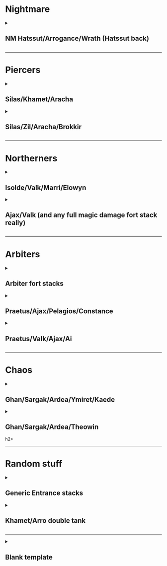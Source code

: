 # Nightmare

<details>
    
<summary><h2> NM Hatssut/Arrogance/Wrath (Hatssut back)</h2> </summary> 

## Team Layout

![image](https://github.com/Pink-Peanuts/wor-stuff/assets/144652551/8795e52c-a36c-400e-9036-18860c0aae16)

## Affiliation order

![image](https://github.com/Pink-Peanuts/wor-stuff/assets/144652551/89311202-875b-4617-a7fa-90aa4d452c6e)



## Timings

*10 cost* -> Epic Tank **Back slot**

*10 cost* -> Rare tanks x2 **Middle slot**

*6 cost* -> Boom bugs x2 **Front slot**

*5 Cost* -> Epic Tank **Back slot**

*6 cost* -> Axe men **First slot**

*6 cost* -> Axe men **First slot**

At this point it should be done already, but if you need to send in dogs, you probably lost, and best to send them out as soon as you can 

</details>

------------------------------------------------------------------------------------------------------------


# Piercers 

<details>


<summary><h2> Silas/Khamet/Aracha </h2></summary> 

## Team Layout

![image](https://github.com/Pink-Peanuts/wor-stuff/assets/144652551/3aed82e6-43f2-4047-b584-dc103c1a3038)


## Affiliation order

![image](https://github.com/Pink-Peanuts/wor-stuff/assets/144652551/4ee9f8f1-5f16-4354-8428-3add5113e2d6)


## Timings

*When all ults are up* -> Fat fighter/tank/whatever can survive to trigger ults **Front slot**

*Khamet 7-8 left on ult* ->  Dagger girls x2 **Front slot**

*Dagger girls at tank* -> Epic dogs x1 **Front slot**

You should have won, if you didn't, the path should be clear, if not, you can probably just send lego flyers through, or any number of approaches.

**Plan ahead, take what you might need to get through, Aracha at the very least should be dead**

</details>



<details>

<summary> <h2>Silas/Zil/Aracha/Brokkir</h2> </summary> 
<br>

## Team Layout

![image](https://github.com/Pink-Peanuts/wor-stuff/assets/144652551/063b6f87-d5b3-4321-9bdd-ea3bd7767b6d)


## Affiliation order

![image](https://github.com/Pink-Peanuts/wor-stuff/assets/144652551/a779a452-34b3-4c14-bcc8-005cad9f49d9)


## Timings

*ASAP* -> Necro (What I used, probably better options, so they survive for sure to trigger zili ult) **Front slot**

*2:23 left* -> Rare tank x2 **Back slot**

*10 cost* -> Epic dog x2 **Front slot**

At this point it was done. **BUT**, if for any reason this was not enough, you should still have a necro, lego flyers, and rare dogs. Try to slip in between ults with lego flyers to take out another DPS, and then go for a necro + dog swarm I guess

</details>

------------------------------------------------------------------------------------------------------------

# Northerners 

<details>

<summary><h2>Isolde/Valk/Marri/Elowyn</h2></summary> 
<br>

## Team Layout

![image](https://github.com/Pink-Peanuts/wor-stuff/assets/144652551/a677d407-434c-4bef-8c14-0bfb6b3904df)


## Affiliation order

![image](https://github.com/Pink-Peanuts/wor-stuff/assets/144652551/b2a60950-c265-4a05-a42c-6a91017112d1)


## Timings

*10 cost* -> Maw **Back slot**

*10 cost* -> Lego fighter **Back slot**

*6 Cost* -> Lego fighter**Front slot**

⚠️Evaluate carefully here, the safest option is probably to go with healer first, but fighter stack can work if your Maw is high enough BP. Maybe 2 healers is better instead of one and then axe. ⚠️

*3 cost* -> Healer **Front slot**

*6 cost* -> Axe men **Front slot**

*3 cost* -> Healer **Front slot**

⚠️If coast is almost clear, send in dogs, otherwise you may want to send in axe men first, and rush dogs as soon as you can ⚠️

*10 cost* -> Double dogs **Front slot**

</details>




<details>

<summary><h2>Ajax/Valk (and any full magic damage fort stack really)</h2> </summary> 
<br>

## Team Layout

![image](https://github.com/Pink-Peanuts/wor-stuff/assets/144652551/180471ae-5593-4a70-b47f-b3d251ce27ac)

## Affiliation order

Epic flyers first, lego second, the rest legitimately doesn't matter. C.f the above Khamet/Arro defence

## Timings

*10 cost* -> Mage Tank **Back slot**

🕐The exact time of the line below varies, you want the lego flyers to arrive after all the ults, lego flyers take roughly 30 seconds to arrive from the middle slot

*2:13 left* -> Lego Flyer x2 **Middle slot**

*10 cost* -> Dagger girlsx2 **Front slot**

❔ Kind of depends on who is alive, epic flyers worked for me here, but if it's a different mage than Ajax, units other than epic flyers might be the better option.

*10 cost* -> Epic flyers **Front slot**

</details>


------------------------------------------------------------------------------------------------------------


# Arbiters

<details>

<summary><h2>Arbiter fort stacks</h2></summary> 
<br>

## Team Layout

![image](https://github.com/Pink-Peanuts/wor-stuff/assets/144652551/5dc463cf-8651-407a-806d-f8994b01b457)


## Affiliation order

![image](https://github.com/Pink-Peanuts/wor-stuff/assets/144652551/ad33e902-fb4f-4be2-9fb2-586c34460501)


## Timings

*At start* -> Mage tank **Front slot**

*10 cost* -> Mage tank **Back slot**

*10 cost* -> Bombs x2 **Back slot**

*6 cost* -> Spiders x2 **Front slot**

Send in flyers, win.

</details>

<details>

<summary><h2>Praetus/Ajax/Pelagios/Constance</h2></summary> 
<br>

#### Team Layout

![image](https://github.com/user-attachments/assets/531694f7-c680-4359-b01f-dd14e3d9cc4a)


#### Affiliation order

![image](https://github.com/user-attachments/assets/4bcb3093-9308-409e-9bad-ee46e72957f8)


#### Timings

*10 cost* -> Pharaoh **Back slot**

*10 left on praetus ult* -> Maw **Back slot**

*5 cost* -> Fool **Front slot**

*1:38 left* -> Fool **Front slot**

*10 cost* -> Lego flyer x2 **Front slot**

Send in dogs and all whenever

</details>

<details>

<summary><h2>Praetus/Valk/Ajax/Ai</h2></summary> 

#### Team Layout

![image](https://github.com/user-attachments/assets/2f76fb96-08e2-474a-b622-5614cce32800)

#### Affiliation order

![image](https://github.com/user-attachments/assets/b11aeef8-558e-4244-a288-e5b000366238)

#### Timings

*10 cost* -> Fool **Back slot**

*7 cost* -> Archer **Back slot**

*9 cost* -> Maw **Front slot**

*5 cost* -> Lego flyer **Front slot**

*5 cost* -> Archer **Front slot**

*7 cost* -> Lego flyer **Front slot**

*5 cost* -> Fool **Front slot**

*8 cost* -> Dogs **Front slot**

*6 cost* -> Dogs **Front slot**

</details>

------------------------------------------------------------------------------------------------------------


# Chaos


<details>

<summary><h2>Ghan/Sargak/Ardea/Ymiret/Kaede</h2></summary> 
<br>

#### Team Layout

![image](https://github.com/user-attachments/assets/80d53df3-b990-4a12-aad7-747eb3219594)


#### Affiliation order

![image](https://github.com/user-attachments/assets/c64fe585-9167-45a9-b20c-ef3675de9eb7)


#### Timings

*6 cost* -> Axe men **Front slot**

*Ghan ult done* -> Fool **Back slot**

*6 cost* -> Knight **Front slot**

*9 cost* -> Lego flyer **Front slot**

*5 cost* -> Lego flyer **Front slot**

Spam whatever is left for the win

Cleanup crew could be archers possibly instead of rare fliers

</details>


<details>

<summary><h2>Ghan/Sargak/Ardea/Theowin</h2>h2></summary> 

#### Team Layout

![image](https://github.com/user-attachments/assets/8b819f7c-e10a-411d-baa6-e4cde4d14dbe)

#### Affiliation order

![image](https://github.com/user-attachments/assets/cdf49262-3e96-4c51-b94c-ace684ee3d00)

#### Timings

*10 cost* -> Fool **Back slot**

*6 1/2 cost* -> Healer **Back slot**

*9 cost* -> Maw **Front slot**

*4 cost* -> Healer **Front slot**

*5 1/2 cost* -> Fool **Front slot**

*4 cost* -> Rare flyers **Front slot**

*8 left on sargak ult* -> Archers x2 **Front slot**

*3 cost* -> Rare flyers **Front slot**

</details>

------------------------------------------------------------------------------------------------------------


# Random stuff

<details>
    
<summary><h2>Generic Entrance stacks </h2></summary>

⚠️This is one that is somewhat BP dependant, it can work great, just as it can fail if used in the wrong situation. Use on teams that will become terrible once the ults start popping, but avoid on teams with a BP that is too high compared to yours ⚠️

**I would only ever recommend using this one if you are confident in what you are doing, and have tested it in a few friendly faceoffs to understand the general idea** 

## Team Layout

![image](https://github.com/Pink-Peanuts/wor-stuff/assets/144652551/60ec1a3a-f291-4fbd-9508-fcf6d0f8f931)


## Affiliation order

![image](https://github.com/Pink-Peanuts/wor-stuff/assets/144652551/6e8db0aa-af2a-47a4-8732-a2ed31eda924)


Last two aren't that important, and can be swapped around based on what you need after the first tank/passive/ult has been forced.

## Timings

*IN THE FIRST HALF SECOND OF THE GAME* -> Rare fighter x2 **Front slot**

⚠️**Seriously, the second the game starts, you should be spamming to pause the game, get your mouse ready to hover a unit, unpause, immediately click on the unit, and drop a double stack of these fighters before the cost can even get to 7 1/4. THE ENTIRE PREMISE hinges on them reaching and killing the tank before the ults start raining down ⚠️

⚠️The timings here are more indicative than anything else. You need to apply some judgement here for the rest. Is a silas ult still up and it will hit your melees? Tempo a bit. Is praetus ult up soon? Tempo a bit. Stuff like that. This can't be exactly defined, unless I start listing them all, and for this strat I don't think it's worth it to do that. ⚠️

*9 cost* -> Dagger girls **Front slot**

*6 cost* -> Axe men **Front slot**

At this point, you should be past the first tank, or burned enough of their passives/ults/revives that you're in the clear.

Either send in another fighter stack if you need that tank dead, or mages to clear up a clumped formation, or flyers to get over and kill the backline valk before next ult... Honestly at this point the world is your oyster, and you should be in the clear.

</details>

<details>

<summary><h2>Khamet/Arro double tank </h2></summary> 
<br>

## Team Layout

![image](https://github.com/Pink-Peanuts/wor-stuff/assets/144652551/7bbc89aa-46c2-4ae6-ab25-fc13d83b8200)


## Affiliation order

![image](https://github.com/Pink-Peanuts/wor-stuff/assets/144652551/bf2047ee-a547-453a-8d80-8e1787fcfcf8)


## Timings

*10 cost* -> Rare dogs **Front slot**

*10 cost* -> Lego flyers x2 **Front slot**

*1:48 left* -> Rare dogs **Back slot**

*1:29 left* -> Epic flyers x2 **Front slot**

</details>


------------------------------------------------------------------------------------------------------------

<details>

<summary><h2>Blank template</h2></summary> 

#### Team Layout

#### Affiliation order

#### Timings

** -> ** **

** -> ** **

** -> ** **

** -> ** **

** -> ** **

** -> ** **

** -> ** **

</details>

    
